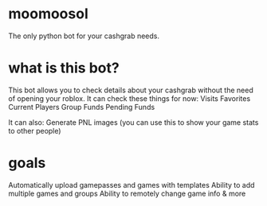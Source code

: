 # moomoosol
The only python bot for your cashgrab needs.


# what is this bot?
This bot allows you to check details about your cashgrab without the need of opening your roblox.
It can check these things for now:
  Visits
  Favorites
  Current Players
  Group Funds
  Pending Funds

It can also:
  Generate PNL images (you can use this to show your game stats to other people)
  


# goals
  Automatically upload gamepasses and games with templates
  Ability to add multiple games and groups
  Ability to remotely change game info
  & more
  
  
